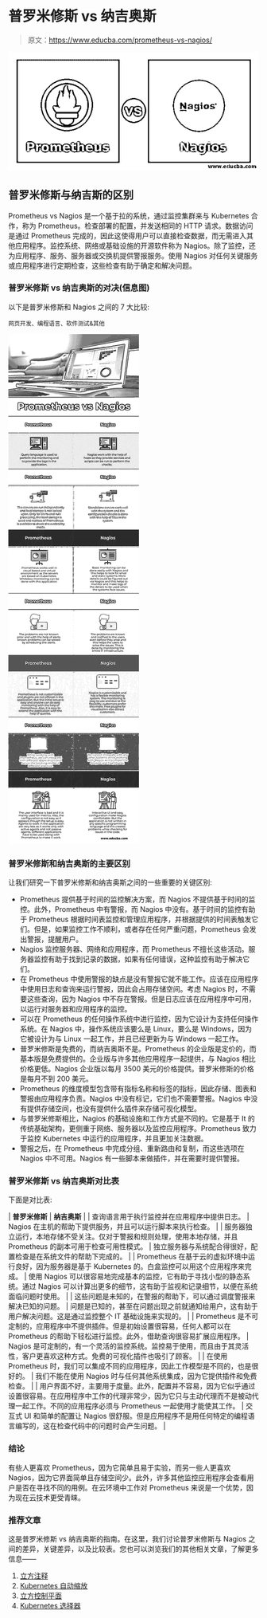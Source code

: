 # 普罗米修斯 vs 纳吉奥斯

> 原文：<https://www.educba.com/prometheus-vs-nagios/>

![Prometheus vs Nagios](img/f02eccf6d91289e1d1f4c7fbf9dc8496.png)



## 普罗米修斯与纳吉斯的区别

Prometheus vs Nagios 是一个基于拉的系统，通过监控集群来与 Kubernetes 合作，称为 Prometheus。检查部署的配置，并发送相同的 HTTP 请求。数据访问是通过 Prometheus 完成的，因此这使得用户可以直接检查数据，而无需进入其他应用程序。监控系统、网络或基础设施的开源软件称为 Nagios。除了监控，还为应用程序、服务、服务器或交换机提供警报服务。使用 Nagios 对任何关键服务或应用程序进行定期检查，这些检查有助于确定和解决问题。

### 普罗米修斯 vs 纳吉奥斯的对决(信息图)

以下是普罗米修斯和 Nagios 之间的 7 大比较:

<small>网页开发、编程语言、软件测试&其他</small>

![Prometheus vs Nagios (Infographics)](img/322947017c160149a06227d192c6ff59.png)



### 普罗米修斯和纳吉奥斯的主要区别

让我们研究一下普罗米修斯和纳吉奥斯之间的一些重要的关键区别:

*   Prometheus 提供基于时间的监控解决方案，而 Nagios 不提供基于时间的监控。此外，Prometheus 中有警报，而 Nagios 中没有。基于时间的监控有助于 Prometheus 根据时间表监控和管理应用程序，并根据提供的时间表触发它们。但是，如果监控工作不顺利，或者存在任何严重问题，Prometheus 会发出警报，提醒用户。
*   Nagios 监控服务器、网络和应用程序，而 Prometheus 不擅长这些活动。服务器监控有助于找到记录的数据，如果有任何错误，这种监控有助于解决它们。
*   在 Prometheus 中使用警报的缺点是没有警报它就不能工作。应该在应用程序中使用日志和查询来运行警报，因此会占用存储空间。考虑 Nagios 时，不需要这些查询，因为 Nagios 中不存在警报。但是日志应该在应用程序中可用，以运行对服务器和应用程序的监控。
*   可以在 Prometheus 的任何操作系统中进行监控，因为它设计为支持任何操作系统。在 Nagios 中，操作系统应该要么是 Linux，要么是 Windows，因为它被设计为与 Linux 一起工作，并且已经更新为与 Windows 一起工作。
*   普罗米修斯是免费的，而纳吉奥斯不是。Prometheus 的企业版是定价的，而基本版是免费提供的。企业版与许多其他应用程序一起提供，与 Nagios 相比价格更低。Nagios 企业版以每月 3500 美元的价格提供。普罗米修斯的价格是每月不到 200 美元。
*   Prometheus 的维度模型包含带有指标名称和标签的指标，因此存储、图表和警报由应用程序负责。Nagios 中没有标记，它们也不需要警报。Nagios 中没有提供存储空间，也没有提供什么插件来存储可视化模型。
*   与普罗米修斯相比，Nagios 的基础设施和工作方式是不同的。它是基于 It 的传统基础架构，更侧重于网络、服务器以及监控应用程序。Prometheus 致力于监控 Kubernetes 中运行的应用程序，并且更加关注数据。
*   警报之后，在 Prometheus 中完成分组、重新路由和复制，而这些选项在 Nagios 中不可用。Nagios 有一些脚本来做插件，并在需要时提供警报。

### 普罗米修斯 vs 纳吉奥斯对比表

下面是对比表:

| **普罗米修斯** | **纳吉奥斯** |
| 查询语言用于执行监控并在应用程序中提供日志。 | Nagios 在主机的帮助下提供服务，并且可以运行脚本来执行检查。 |
| 服务器独立运行，本地存储不受关注。仅对于警报和规则处理，使用本地存储，并且 Prometheus 的副本可用于检查可用性模式。 | 独立服务器与系统配合得很好，配置检查是在系统文件的帮助下完成的。 |
| Prometheus 在基于云的虚拟环境中运行良好，因为服务器是基于 Kubernetes 的。白盒监控可以用这个应用程序来完成。 | 使用 Nagios 可以很容易地完成基本的监控，它有助于寻找小型的静态系统。通过 Nagios 可以计算出更多的细节，这有助于监视和记录细节，以便在系统面临问题时使用。 |
| 这些问题是未知的，在警报的帮助下，可以通过调度警报来解决已知的问题。 | 问题是已知的，甚至在问题出现之前就通知给用户，这有助于用户解决问题。这是通过监控整个 IT 基础设施来实现的。 |
| Prometheus 是不可定制的，应用程序中不提供插件。但是初始设置很容易，任何人都可以在 Prometheus 的帮助下轻松进行监控。此外，借助查询很容易扩展应用程序。 | Nagios 是可定制的，有一个灵活的监控系统。监控易于使用，而且由于其灵活性，客户更喜欢这种方式。免费的可视化插件也吸引了顾客。 |
| 在使用 Prometheus 时，我们可以集成不同的应用程序，因此工作模型是不同的，也是很好的。 | 我们不能在使用 Nagios 时与任何其他系统集成，因为它提供插件和免费检查。 |
| 用户界面不好，主要用于度量。此外，配置并不容易，因为它似乎通过设置很容易。在应用程序中工作的代理非常少，因为它只与主动代理而不是被动代理一起工作。不同的应用程序必须与 Prometheus 一起使用才能使其工作。 | 交互式 UI 和简单的配置让 Nagios 很舒服。但是应用程序不是用任何特定的编程语言编写的，这在检查代码中的问题时会产生问题。 |

### 结论

有些人更喜欢 Prometheus，因为它简单且易于实验，而另一些人更喜欢 Nagios，因为它界面简单且存储空间少。此外，许多其他监控应用程序会查看用户是否在寻找不同的用例。在云环境中工作对 Prometheus 来说是一个优势，因为现在云技术更受青睐。

### 推荐文章

这是普罗米修斯 vs 纳吉奥斯的指南。在这里，我们讨论普罗米修斯与 Nagios 之间的差异，关键差异，以及比较表。您也可以浏览我们的其他相关文章，了解更多信息——

1.  [立方注释](https://www.educba.com/kubernetes-annotations/)
2.  [Kubernetes 自动缩放](https://www.educba.com/kubernetes-autoscaling/)
3.  [立方控制平面](https://www.educba.com/kubernetes-control-plane/)
4.  [Kubernetes 选择器](https://www.educba.com/kubernetes-selector/)





